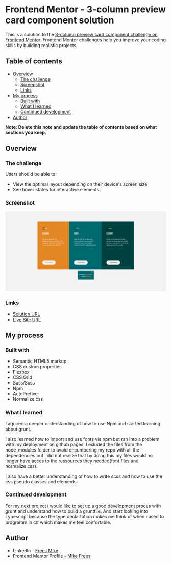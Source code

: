 # Frontend Mentor - 3-column preview card component solution

This is a solution to the [3-column preview card component challenge on Frontend Mentor](https://www.frontendmentor.io/challenges/3column-preview-card-component-pH92eAR2-). Frontend Mentor challenges help you improve your coding skills by building realistic projects. 

## Table of contents

- [Overview](#overview)
  - [The challenge](#the-challenge)
  - [Screenshot](#screenshot)
  - [Links](#links)
- [My process](#my-process)
  - [Built with](#built-with)
  - [What I learned](#what-i-learned)
  - [Continued development](#continued-development)
- [Author](#author)

**Note: Delete this note and update the table of contents based on what sections you keep.**

## Overview

### The challenge

Users should be able to:

- View the optimal layout depending on their device's screen size
- See hover states for interactive elements

### Screenshot

![](design/screenshot.png)

### Links

- [Solution URL](https://github.com/mikeFrees/3-column-preview-card-component-main)
- [Live Site URL](https://mikefrees.github.io/3-column-preview-card-component-main/)

## My process

### Built with

- Semantic HTML5 markup
- CSS custom properties
- Flexbox
- CSS Grid
- Sass/Scss
- Npm
- AutoPrefixer
- Normalize.css

### What I learned

I aquired a deeper understanding of how to use Npm and started learning about grunt. 

I also learned how to import and use fonts via npm but ran into a problem with my deployment on github pages. I exluded the files from the node_modules folder to avoid encumbering my repo with all the dependencies but i did not realize that by doing this my files would no longer have acces to the ressources they needed(font files and normalize.css).

I also have a better understanding of how to write scss and how to use the css pseudo classes and elements.

### Continued development

For my next project i would like to set up a good development proces with grunt and understand how to build a gruntfile. And start looking into Typescript because the type declartation makes me think of when i used to programm in c# which makes me feel confortable.

## Author

- LinkedIn - [Frees Mike](https://www.linkedin.com/in/mike-frees/)
- Frontend Mentor Profile - [Mike Frees](https://www.frontendmentor.io/profile/mikeFrees)
